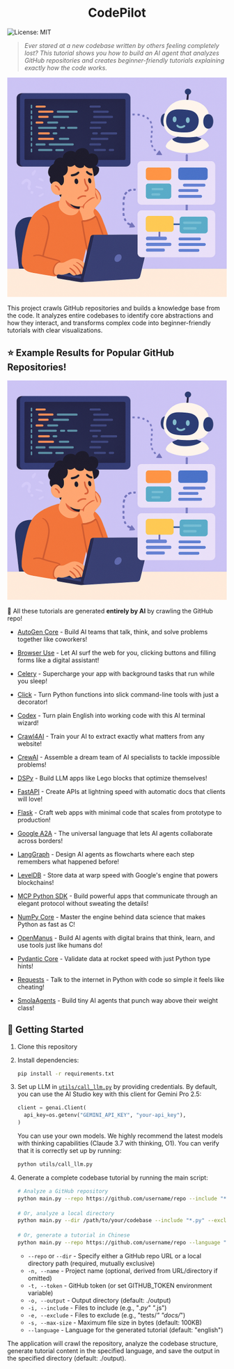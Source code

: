 <h1 align="center">CodePilot</h1>

![License: MIT](https://img.shields.io/badge/License-MIT-yellow.svg)

> *Ever stared at a new codebase written by others feeling completely lost? This tutorial shows you how to build an AI agent that analyzes GitHub repositories and creates beginner-friendly tutorials explaining exactly how the code works.*

<p align="center">
  <img
    src="./assets/banner.png" width="800"
  />
</p>

This project crawls GitHub repositories and builds a knowledge base from the code. It analyzes entire codebases to identify core abstractions and how they interact, and transforms complex code into beginner-friendly tutorials with clear visualizations.

## ⭐ Example Results for Popular GitHub Repositories!

<p align="center">
    <img
      src="./assets/banner.png" width="600"
    />
</p>

🤯 All these tutorials are generated **entirely by AI** by crawling the GitHub repo!

- [AutoGen Core](./docs/AutoGenCore/index.md) - Build AI teams that talk, think, and solve problems together like coworkers!

- [Browser Use](./docs/BrowserUse/index.md) - Let AI surf the web for you, clicking buttons and filling forms like a digital assistant!

- [Celery](./docs/Celery/index.md) - Supercharge your app with background tasks that run while you sleep!

- [Click](./docs/Click/index.md) - Turn Python functions into slick command-line tools with just a decorator!

- [Codex](./docs/Codex/index.md) - Turn plain English into working code with this AI terminal wizard!

- [Crawl4AI](./docs/Crawl4AI/index.md) - Train your AI to extract exactly what matters from any website!

- [CrewAI](./docs/CrewAI/index.md) - Assemble a dream team of AI specialists to tackle impossible problems!

- [DSPy](./docs/DSPy/index.md) - Build LLM apps like Lego blocks that optimize themselves!

- [FastAPI](./docs/FastAPI/index.md) - Create APIs at lightning speed with automatic docs that clients will love!

- [Flask](./docs/Flask/index.md) - Craft web apps with minimal code that scales from prototype to production!

- [Google A2A](./docs/GoogleA2A/index.md) - The universal language that lets AI agents collaborate across borders!

- [LangGraph](./docs/LangGraph/index.md) - Design AI agents as flowcharts where each step remembers what happened before!

- [LevelDB](./docs/LevelDB/index.md) - Store data at warp speed with Google's engine that powers blockchains!

- [MCP Python SDK](./docs/MCPPythonSDK/index.md) - Build powerful apps that communicate through an elegant protocol without sweating the details!

- [NumPy Core](./docs/NumPyCore/index.md) - Master the engine behind data science that makes Python as fast as C!

- [OpenManus](./docs/OpenManus/index.md) - Build AI agents with digital brains that think, learn, and use tools just like humans do!

- [Pydantic Core](./docs/PydanticCore/index.md) - Validate data at rocket speed with just Python type hints!

- [Requests](./docs/Requests/index.md) - Talk to the internet in Python with code so simple it feels like cheating!

- [SmolaAgents](./docs/SmolaAgents/index.md) - Build tiny AI agents that punch way above their weight class!

## 🚀 Getting Started

1. Clone this repository

2. Install dependencies:
   ```bash
   pip install -r requirements.txt
   ```

3. Set up LLM in [`utils/call_llm.py`](./utils/call_llm.py) by providing credentials. By default, you can use the AI Studio key with this client for Gemini Pro 2.5:

   ```python
   client = genai.Client(
     api_key=os.getenv("GEMINI_API_KEY", "your-api_key"),
   )
   ```

   You can use your own models. We highly recommend the latest models with thinking capabilities (Claude 3.7 with thinking, O1). You can verify that it is correctly set up by running:
   ```bash
   python utils/call_llm.py
   ```

4. Generate a complete codebase tutorial by running the main script:
    ```bash
    # Analyze a GitHub repository
    python main.py --repo https://github.com/username/repo --include "*.py" "*.js" --exclude "tests/*" --max-size 50000

    # Or, analyze a local directory
    python main.py --dir /path/to/your/codebase --include "*.py" --exclude "*test*"

    # Or, generate a tutorial in Chinese
    python main.py --repo https://github.com/username/repo --language "Chinese"
    ```

    - `--repo` or `--dir` - Specify either a GitHub repo URL or a local directory path (required, mutually exclusive)
    - `-n, --name` - Project name (optional, derived from URL/directory if omitted)
    - `-t, --token` - GitHub token (or set GITHUB_TOKEN environment variable)
    - `-o, --output` - Output directory (default: ./output)
    - `-i, --include` - Files to include (e.g., "*.py" "*.js")
    - `-e, --exclude` - Files to exclude (e.g., "tests/*" "docs/*")
    - `-s, --max-size` - Maximum file size in bytes (default: 100KB)
    - `--language` - Language for the generated tutorial (default: "english")

The application will crawl the repository, analyze the codebase structure, generate tutorial content in the specified language, and save the output in the specified directory (default: ./output).

